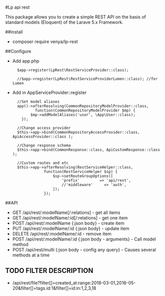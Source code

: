 
#Lp api rest

This package allows you to create a simple REST API on the basis of standard models (Eloquent) of the Larave 5.x Framework. 

##install
- composer require venya/lp-rest

##Configure
- Add app.php 

        $app->register(LpRest\RestServiceProvider::class);
        
        //$app->register(LpRest\RestServiceProviderLumen::class); //for Lumen
        
- Add in AppServiceProvider::register
        
        //Set model aliases
        app()->afterResolving(CommonRepositoryModelProvider::class, 
                function(CommonRepositoryModelProvider $mp) {              
              $mp->addModelAliases('user', \App\User::class);
          });               
        
        //Change access provider
        $this->app->bind(CommonRepositoryAccessProvider::class, ApiAccessProvider::class );   
           
        //Change response schema   
        $this->app->bind(CommonResponse::class, ApiCustomResponse::class ); 
          
        //Custom routes and etc  
        $this->app->afterResolving(RestServiceHelper::class,
                    function(RestServiceHelper $sp) {
                        $sp->setRouteGroupOptions([
                            'prefix'         => 'api/rest',
                            //'middleware'     => 'auth',
                        ]);
                    });  
                    
##API
- GET /api/rest/:modelName[/:relations]  - get all items
- GET /api/rest/:modelName/:id[/:relations] - get one item
- POST /api/rest/:modelName {:json body} - create item
- PUT /api/rest/:modelName/:id {:json body}   - update item
- DELETE /api/rest/:modelName/:id - remove item
- POST /api/rest/:modelName/:id {:json body - arguments} - Call model method
- POST /api/rest/multi {:json body - config any query} - Causes several methods at a time


## TODO FILTER DESCRIPTION
- /api/rest/file?filter[]=created_at:range:2018-03-01,2018-05-20&filter[]=tags.id:1&filter[]=id:in:1,2,3,18